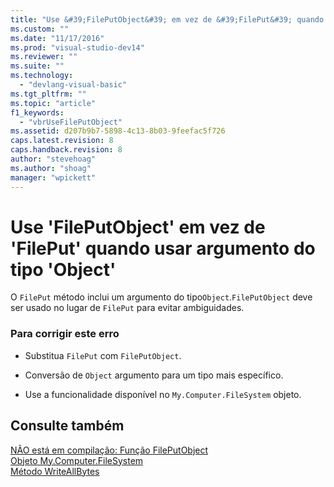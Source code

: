 ```yaml
---
title: "Use &#39;FilePutObject&#39; em vez de &#39;FilePut&#39; quando usar argumento do tipo &#39;Object&#39; | Microsoft Docs"
ms.custom: ""
ms.date: "11/17/2016"
ms.prod: "visual-studio-dev14"
ms.reviewer: ""
ms.suite: ""
ms.technology: 
  - "devlang-visual-basic"
ms.tgt_pltfrm: ""
ms.topic: "article"
f1_keywords: 
  - "vbrUseFilePutObject"
ms.assetid: d207b9b7-5898-4c13-8b03-9feefac5f726
caps.latest.revision: 8
caps.handback.revision: 8
author: "stevehoag"
ms.author: "shoag"
manager: "wpickett"
---
```

# Use &#39;FilePutObject&#39; em vez de &#39;FilePut&#39; quando usar argumento do tipo &#39;Object&#39;
O `FilePut` método inclui um argumento do tipo`Object`.`FilePutObject` deve ser usado no lugar de `FilePut` para evitar ambiguidades.  
  
### Para corrigir este erro  
  
-   Substitua `FilePut` com `FilePutObject`.  
  
-   Conversão de `Object` argumento para um tipo mais específico.  
  
-   Use a funcionalidade disponível no `My.Computer.FileSystem` objeto.  
  
## Consulte também  
 [NÃO está em compilação: Função FilePutObject](http://msdn.microsoft.com/pt-br/a0f52a1c-5ecc-4945-b18c-03147af61d6b)   
 [Objeto My.Computer.FileSystem](../../visual-basic/language-reference/objects/my-computer-filesystem-object.md)   
 [Método WriteAllBytes](http://msdn.microsoft.com/pt-br/b1a24dc1-eac8-4e22-8ffa-cc3bacbaf826)